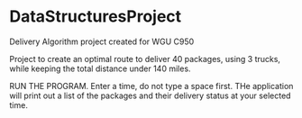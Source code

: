 # DataStructuresProject
Delivery Algorithm project created for WGU C950

Project to create an optimal route to deliver 40 packages, using 3 trucks, while keeping the total distance under 140 miles. 

RUN THE PROGRAM. Enter a time, do not type a space first. THe application will print out a list of the packages and their delivery status at your selected time. 
